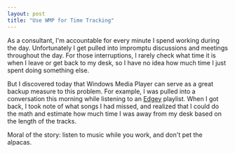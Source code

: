 ```yaml
---
layout: post
title: "Use WMP for Time Tracking"
---
```


<p>As a consultant, I'm accountable for every minute I spend working during the day.  Unfortunately I get pulled into impromptu discussions and meetings throughout the day.  For those interruptions, I rarely check what time it is when I leave or get back to my desk, so I have no idea how much time I just spent doing something else.  </p>
  
<p>But I discovered today that Windows Media Player can serve as a great backup measure to this problem.  For example, I was pulled into a conversation this morning while listening to an <a href="http://www.edgey.net" target="_blank">Edgey</a> playlist.  When I got back, I took note of what songs I had missed, and realized that I could do the math and estimate how much time I was away from my desk based on the length of the tracks.  </p>
  
<p>Moral of the story:  listen to music while you work, and don't pet the alpacas.</p>
 
